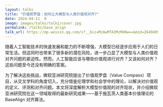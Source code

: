 ```yaml
---
layout: talks
title: "价值观罗盘：如何让大模型与人类价值观对齐?"
date: 2024-04-11  0
image: images/talks/talk1/cover.jpg
permalink: /talks/base_align
talk_url: https://mp.weixin.qq.com/s?__biz=MzAwMTA3MzM4Nw==&mid=2649499350&idx=1&sn=26a0db299e290bf34ac1fc4909b79d0b&chksm=82c7cf52b5b04644acc0ae8e7cc4221b827a8b883041281e8173f23977e4e5dcb554006ab4d8&mpshare=1&scene=1&srcid=0607CMwKY9qFJANncc7xeOFM&sharer_shareinfo=64976deb74d306dbf36f02d2db82248f&sharer_shareinfo_first=64976deb74d306dbf36f02d2db82248f#rd
---
```


随着人工智能技术的快速发展和能力的不断增强，大模型已经逐步应用于人们的日常生活。但这同时也带来了很多新的潜在风险，进一步凸显了大模型与人类价值观对齐问题的紧迫性。然而，人工智能应该与哪些价值观进行对齐？又该如何对齐？这些问题至今还没有明确的答案。 

为了解决这些挑战，微软亚洲研究院提出了价值观罗盘（Value Compass）项目，从交叉学科的角度切入，充分借鉴伦理学和社会学中的理论，以解决对价值观的定义、评测和对齐问题。本文将深度解析大模型价值观的对齐现状，并介绍微软亚洲研究院在这一领域取得的最新研究成果——基于施瓦茨人类基本价值理论的 BaseAlign 对齐算法。